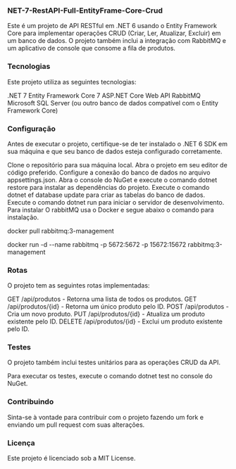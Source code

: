 ### NET-7-RestAPI-Full-EntityFrame-Core-Crud
Este é um projeto de API RESTful em .NET 6 usando o Entity Framework Core para implementar operações CRUD (Criar, Ler, Atualizar, Excluir) em um banco de dados. O projeto também inclui a integração com RabbitMQ e um aplicativo de console que consome a fila de produtos.

### Tecnologias
Este projeto utiliza as seguintes tecnologias:

 .NET 7
 Entity Framework Core 7
 ASP.NET Core Web API
 RabbitMQ
 Microsoft SQL Server (ou outro banco de dados compatível com o Entity Framework Core)

### Configuração
 Antes de executar o projeto, certifique-se de ter instalado o .NET 6 SDK em sua máquina e que seu banco de dados esteja configurado corretamente.
 
Clone o repositório para sua máquina local.
Abra o projeto em seu editor de código preferido.
Configure a conexão do banco de dados no arquivo appsettings.json.
Abra o console do NuGet e execute o comando dotnet restore para instalar as dependências do projeto.
Execute o comando dotnet ef database update para criar as tabelas do banco de dados.
Execute o comando dotnet run para iniciar o servidor de desenvolvimento.
Para instalar O rabbitMQ usa o Docker e segue abaixo o comando para instalação.

docker pull rabbitmq:3-management

docker run -d --name rabbitmq -p 5672:5672 -p 15672:15672 rabbitmq:3-management


### Rotas
O projeto tem as seguintes rotas implementadas:

GET /api/produtos - Retorna uma lista de todos os produtos.
GET /api/produtos/{id} - Retorna um único produto pelo ID.
POST /api/produtos - Cria um novo produto.
PUT /api/produtos/{id} - Atualiza um produto existente pelo ID.
DELETE /api/produtos/{id} - Exclui um produto existente pelo ID.

### Testes
O projeto também inclui testes unitários para as operações CRUD da API.

Para executar os testes, execute o comando dotnet test no console do NuGet.

### Contribuindo
Sinta-se à vontade para contribuir com o projeto fazendo um fork e enviando um pull request com suas alterações.

### Licença
Este projeto é licenciado sob a MIT License.
